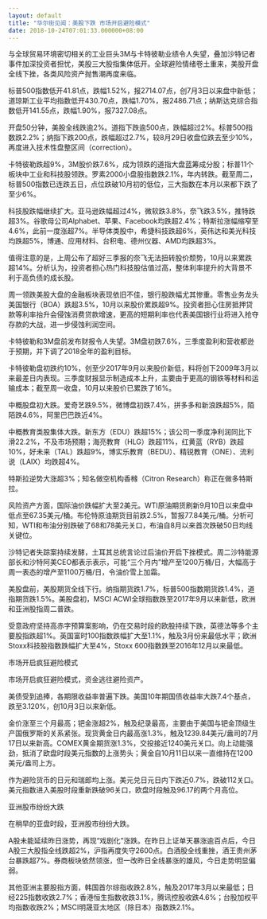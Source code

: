 ```yaml
---
layout: default
title: "华尔街见闻：美股下跌 市场开启避险模式"
date: 2018-10-24T07:01:33.000000+08:00
---
```


与全球贸易环境密切相关的工业巨头3M与卡特彼勒业绩令人失望，叠加沙特记者事件加深投资者担忧，美股三大股指集体低开。全球避险情绪卷土重来，美股开盘全线下挫，各类风险资产抛售潮再度来临。

标普500指数低开41.81点，跌幅1.52%，报2714.07点，创7月3日以来盘中新低；道琼斯工业平均指数低开430.70点，跌幅1.70%，报2486.71点；纳斯达克综合指数低开141.55点，跌幅1.90%，报7327.08点。

开盘50分钟，美股全线跌逾2%。道指下跌逾500点，跌幅超过2%。标普500指数跌2.2%；纳指下跌200点，跌幅超过2.7%，较8月29日收盘位跌去至少10%，再度进入技术性盘整区间（correction）。

卡特彼勒跌超9%，3M股价跌7.6%，成为领跌的道指大盘蓝筹成分股；标普11个板块中工业和科技股领跌。罗素2000小盘股指数跌2.1%，年内转跌。截至周二，标普500指数已连跌五日，点位跌破10月初的低位，三大指数在本月以来都下跌了至少6%。

科技股跌幅继续扩大。亚马逊跌幅超过4%，微软跌3.8%，奈飞跌3.5%，推特跌超3%。谷歌母公司Alphabet、苹果、Facebook均跌超2.4%；特斯拉涨幅缩窄至4.6%，此前一度涨超7%。半导体类股中，希捷科技跌超6%，英伟达和美光科技均跌超5%，博通、应用材料、台积电、德州仪器、AMD均跌超3%。

值得注意的是，上周公布了超好三季报的奈飞无法扭转股价颓势，10月以来累跌超14%。分析认为，投资者担心热门科技股估值过高，整体利率提升的大背景不利于高负债的成长股。

周一领跌美股大盘的金融板块表现依旧不佳，银行股跌幅尤其惨重。零售业务龙头美国银行（BOA）跌超3.5%，10月以来股价累跌超9%。投资者担心住房抵押贷款等利率抬升会侵蚀消费贷款增速，更高的短期利率也代表美国银行业将进入抢夺存款的大战，进一步侵蚀利润空间。

卡特彼勒和3M盘前发布财报令人失望。3M盘初跌7.6%，三季度盈利和营收都逊于预期，并下调了2018全年的盈利目标。

卡特彼勒盘初跌约10%，创至少2017年9月以来股价新低，料将创下2009年3月以来最差日内表现。三季度财报显示制造成本上升，主要由于更高的钢铁等材料和运输成本；截至周一收盘，10月以来股价已累跌了16%。

中概股盘初大跌。爱奇艺跌9.5%，微博盘初跌7.4%，拼多多和新浪跌超5%，陌陌跌4.6%，阿里巴巴跌近4%。

中概教育类股集体大跌。新东方（EDU）跌超15%；该公司一季度净利润同比下滑22.2%，不及市场预期；海亮教育（HLG）跌超11%，红黄蓝（RYB）跌超10%，好未来（TAL）跌超9%，博实乐教育（BEDU）、精锐教育（ONE）、流利说（LAIX）均跌超4%。

特斯拉逆势大涨超3%；知名做空机构香橼（Citron Research）称正在做多特斯拉。

风险资产方面，国际油价跌幅扩大至2美元。WTI原油期货刷新9月10日以来盘中低点至67.35美元/桶。布伦特原油期货目前跌2.5%，暂报77.84美元/桶。分析可知，WTI和布油分别跌破了68和78美元关口，布油自8月以来首次跌破50日均线关键位。

沙特记者失踪案持续发酵，土耳其总统言论过后油价开启下挫模式。周二沙特能源部长和沙特阿美CEO都表示表示，可能“三个月内”增产至1200万桶/日，大幅高于周一表态的增产至1100万桶/日，令油价雪上加霜。

美股盘前，美股期货全线下行。纳指期货跌1.7%，标普500指数期货跌1.4%，道指期货跌1.5%。美股盘初，MSCI ACWI全球指数跌至2017年9月以来新低，欧洲和亚洲股指周二普跌。

受意政府坚持高赤字预算案影响，仍在交易时段的欧股持续下跌，英德法等多个主要股指跌超1%。英国富时100指数跌幅扩大至1.1%，触及3月份来最低水平；欧洲Stoxx科技股指数跌幅扩大至4%，Stoxx 600指数跌至2016年12月以来最低。

市场开启疯狂避险模式

市场开启疯狂避险模式，资金逃往避险资产。

美债受到追捧，各期限收益率普遍下跌。美国10年期国债收益率大跌7.4个基点，跌至3.120%，创10月3日以来新低。

金价涨至三个月最高；钯金涨超2%，触及纪录最高，主要由于美国与钯金顶级生产国俄罗斯的关系紧张。现货黄金日内最高涨1.3%，触及1239.84美元/盎司的7月17日以来新高。COMEX黄金期货涨1.3%，交投接近1240美元关口。向上动能强劲，抵消了欧盘时段美元指数的上涨势头；黄金自10月11日以来一直维持在1200美元/盎司上方。

作为避险货币的日元和瑞郎均上涨。美元兑日元日内下跌近0.7%，跌破112关口。美元指数进入美股时段重新跌破96关口，欧盘时段触及96.17的两个月高位。

亚洲股市纷纷大跌

在稍早的亚盘时段，亚洲股市纷纷大跌。

A股未能延续昨日涨势，再现“戏剧化”涨跌。在昨日上证单天暴涨逾百点后，今日A股三大股指全线跌超2%，沪指再度失守2600点。白酒股全线重挫，酒王贵州茅台暴跌超7%。券商板块依然领涨，但一改昨日全线暴涨的雄风，今日走势明显偏弱。

其他亚洲主要股指方面，韩国首尔综指收跌2.8%，触及2017年3月以来最低；日经225指数收跌2.7%；香港恒生指数收跌3.1%，腾讯控股收跌4.6%；台股加权平均指数收跌2%；MSCI明晟亚太地区（除日本）指数跌2.1%。

